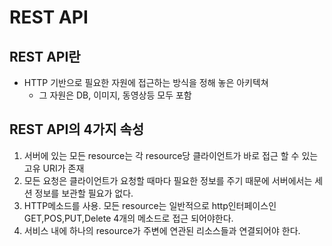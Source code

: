 # REST API

## REST API란

- HTTP 기반으로 필요한 자원에 접근하는 방식을 정해 놓은 아키텍쳐
  - 그 자원은 DB, 이미지, 동영상등 모두 포함

## REST API의 4가지 속성

1. 서버에 있는 모든 resource는 각 resource당 클라이언트가 바로 접근 할 수 있는 고유 URI가 존재
2. 모든 요청은 클라이언트가 요청할 때마다 필요한 정보를 주기 때문에 서버에서는 세션 정보를 보관할 필요가 없다.
3. HTTP메소드를 사용. 모든 resource는 일반적으로 http인터페이스인 GET,POS,PUT,Delete 4개의 메소드로 접근 되어야한다.
4. 서비스 내에 하나의 resource가 주변에 연관된 리소스들과 연결되어야 한다.

